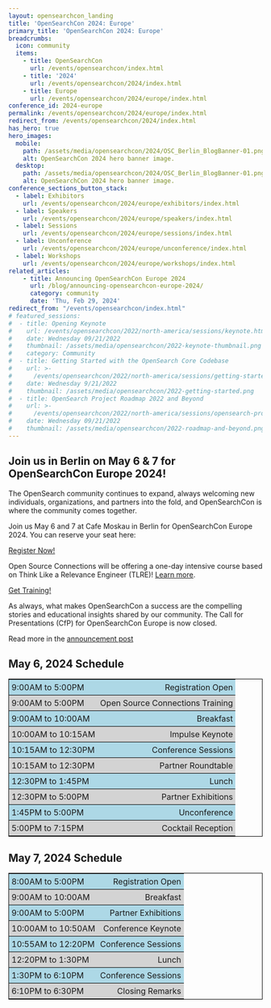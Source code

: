 ```yaml
---
layout: opensearchcon_landing
title: 'OpenSearchCon 2024: Europe'
primary_title: 'OpenSearchCon 2024: Europe'
breadcrumbs:
  icon: community
  items:
    - title: OpenSearchCon
      url: /events/opensearchcon/index.html
    - title: '2024'
      url: /events/opensearchcon/2024/index.html
    - title: Europe
      url: /events/opensearchcon/2024/europe/index.html
conference_id: 2024-europe
permalink: /events/opensearchcon/2024/europe/index.html
redirect_from: /events/opensearchcon/2024/index.html
has_hero: true
hero_images:
  mobile:
    path: /assets/media/opensearchcon/2024/OSC_Berlin_BlogBanner-01.png
    alt: OpenSearchCon 2024 hero banner image.
  desktop:
    path: /assets/media/opensearchcon/2024/OSC_Berlin_BlogBanner-01.png
    alt: OpenSearchCon 2024 hero banner image.
conference_sections_button_stack:
  - label: Exhibitors
    url: /events/opensearchcon/2024/europe/exhibitors/index.html
  - label: Speakers
    url: /events/opensearchcon/2024/europe/speakers/index.html
  - label: Sessions
    url: /events/opensearchcon/2024/europe/sessions/index.html
  - label: Unconference
    url: /events/opensearchcon/2024/europe/unconference/index.html
  - label: Workshops
    url: /events/opensearchcon/2024/europe/workshops/index.html
related_articles:
    - title: Announcing OpenSearchCon Europe 2024
      url: /blog/announcing-opensearchcon-europe-2024/
      category: community
      date: 'Thu, Feb 29, 2024'
redirect_from: "/events/opensearchcon/index.html"
# featured_sessions:
#  - title: Opening Keynote
#    url: /events/opensearchcon/2022/north-america/sessions/keynote.html
#    date: Wednesday 09/21/2022
#    thumbnail: /assets/media/opensearchcon/2022-keynote-thumbnail.png
#    category: Community
#  - title: Getting Started with the OpenSearch Core Codebase
#    url: >-
#      /events/opensearchcon/2022/north-america/sessions/getting-started-with-opensearch-core-codebase.html
#    date: Wednesday 9/21/2022
#    thumbnail: /assets/media/opensearchcon/2022-getting-started.png
#  - title: OpenSearch Project Roadmap 2022 and Beyond
#    url: >-
#      /events/opensearchcon/2022/north-america/sessions/opensearch-project-roadmap-2022-and-beyond.html
#    date: Wednesday 09/21/2022
#    thumbnail: /assets/media/opensearchcon/2022-roadmap-and-beyond.png
---
```


## Join us in Berlin on May 6 & 7 for OpenSearchCon Europe 2024!

The OpenSearch community continues to expand, always welcoming new individuals, organizations, and partners into the fold, and OpenSearchCon is where the community comes together.

Join us May 6 and 7 at Cafe Moskau in Berlin for OpenSearchCon Europe 2024. You can reserve your seat here: 
<div class="redesign-button-pair--wrapper">
            <div class="redesign-button--wrapper redesign-button--wrapper__text-only__dark">
                <a href="https://tickets.plainschwarz.com/opensearchconeu/c/PjtYoMWc8/" class="redesign-button--anchor">
                    Register Now!
                </a>
            </div>
</div>

Open Source Connections will be offering a one-day intensive course based on Think Like a Relevance Engineer (TLRE)! [Learn more](https://opensearch.org/events/opensearchcon/2024/europe/workshops/think-like-a-relevance-engineer-training.html).

<div class="redesign-button-pair--wrapper">
            <div class="redesign-button--wrapper redesign-button--wrapper__text-only__dark">
                <a href="https://www.eventbee.com/v/opensearch-tlre-intensive-at-opensearchcon-eu-24/event?eid=276614264#/tickets" class="redesign-button--anchor">
                    Get Training!
                </a>
            </div>
</div>

As always, what makes OpenSearchCon a success are the compelling stories and educational insights shared by our community. The Call for Presentations (CfP) for OpenSearchCon Europe is now closed. 

Read more in the [announcement post](https://opensearch.org/blog/announcing-opensearchcon-europe-2024/)

## May 6, 2024 Schedule

<style type="text/css">

.oscon2024-europe tr { border-bottom: 1px solid black; background: lightgray;}
.oscon2024-europe tr:nth-child(odd) { border-bottom: 1ps solid black; background: lightblue;}
.oscon2024-europe tr td:nth-child(even) { text-align: right; padding: 5px; }
.oscon2024-europe tr td:nth-child(odd) { text-align: left; padding: 5px; }

</style>
<html>
<table class="oscon2024-europe" style="border: 1px solid black; width: 100%" width="100%">
<tr>
    <td>9:00AM to 5:00PM</td>
    <td>Registration Open</td>
</tr>
<tr>
    <td>9:00AM to 5:00PM</td>
    <td>Open Source Connections Training</td>
</tr>
<tr>
    <td>9:00AM to 10:00AM</td>
    <td>Breakfast</td>
</tr>
<tr>
    <td>10:00AM to 10:15AM</td>
    <td>Impulse Keynote</td>
</tr>
<tr>
    <td>10:15AM to 12:30PM</td>
    <td>Conference Sessions</td>
</tr>
<tr>
    <td>10:15AM to 12:30PM</td>
    <td>Partner Roundtable</td>
</tr>
<tr>
    <td>12:30PM to 1:45PM</td>
    <td>Lunch</td>
</tr>
<tr>
    <td>12:30PM to 5:00PM</td>
    <td>Partner Exhibitions</td>
</tr>
<tr>
    <td>1:45PM to 5:00PM</td>
    <td>Unconference</td>
</tr>
<tr>
    <td>5:00PM to 7:15PM</td>
    <td>Cocktail Reception</td>
</tr>
</table>
</html>

## May 7, 2024 Schedule
<html>
<table class="oscon2024-europe" style="border: 1px solid black; width: 100%" width="100%">
<tr>
    <td>8:00AM to 5:00PM</td>
    <td>Registration Open</td>
</tr>
<tr>
    <td>9:00AM to 10:00AM</td>
    <td>Breakfast</td>
</tr>
<tr>
    <td>9:00AM to 5:00PM</td>
    <td>Partner Exhibitions</td>
</tr>
<tr>
    <td>10:00AM to 10:50AM</td>
    <td>Conference Keynote</td>
</tr>
<tr>
    <td>10:55AM to 12:20PM</td>
    <td>Conference Sessions</td>
</tr>
<tr>
    <td>12:20PM to 1:30PM</td>
    <td>Lunch</td>
</tr>
<tr>
    <td>1:30PM to 6:10PM</td>
    <td>Conference Sessions</td>
</tr>
<tr>
    <td>6:10PM to 6:30PM</td>
    <td>Closing Remarks</td>
</tr>
</table>
</html>